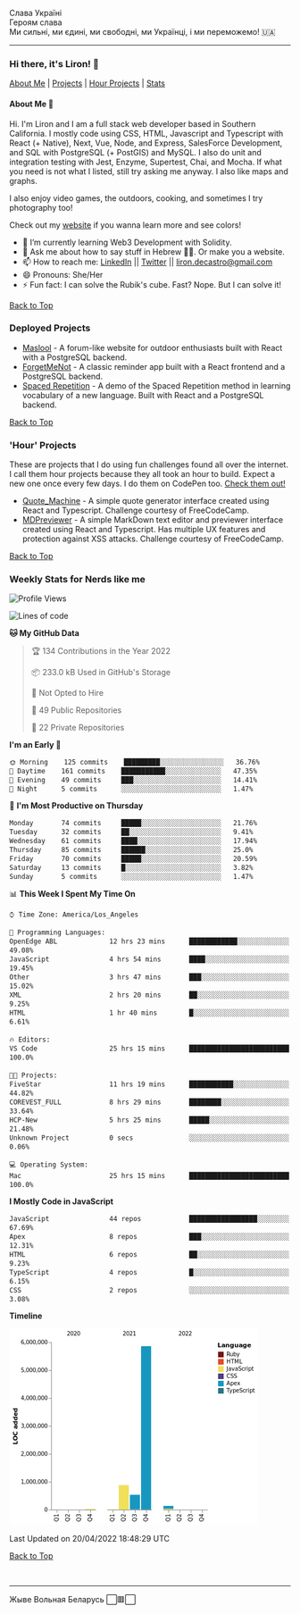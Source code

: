 Слава Україні <br />
Героям слава <br />
Ми сильні, ми єдині, ми свободні, ми Українці, і ми переможемо! 🇺🇦 <br />

---
### Hi there, it's Liron! 👋
[About Me](#about) | [Projects](#projects) | [Hour Projects](#hourlies) | [Stats](#stats)

#### About Me 👧 <a name="about"></a>


Hi. I'm Liron and I am a full stack web developer based in Southern California. I mostly code using CSS, HTML, Javascript and Typescript with React (+ Native), Next, Vue, Node, and Express, SalesForce Development, and SQL with PostgreSQL (+ PostGIS) and MySQL. I also do unit and integration testing with Jest, Enzyme, Supertest, Chai, and Mocha. If what you need is not what I listed, still try asking me anyway. I also like maps and graphs. 

I also enjoy video games, the outdoors, cooking, and sometimes I try photography too!

Check out my [website](https://www.lirondc.com) if you wanna learn more and see colors! 


- 🌱 I’m currently learning Web3 Development with Solidity.
- 💬 Ask me about how to say stuff in Hebrew 🤌🏼. Or make you a website.
- 📫 How to reach me: [LinkedIn](https://www.linkedin.com/in/liron-de-castro/) || [Twitter](https://twitter.com/lirondecastro) || [liron.decastro@gmail.com](mailto:liron.decastro@gmail.com) 
- 😄 Pronouns: She/Her
- ⚡ Fun fact: I can solve the Rubik's cube. Fast? Nope. But I can solve it! 

[Back to Top](#about)

### Deployed Projects <a name="projects"></a>

- [Maslool](https://maslool.lirondc.com) - A forum-like website for outdoor enthusiasts built with React with a PostgreSQL backend. 
- [ForgetMeNot](https://forgetmenot.lirondc.com) - A classic reminder app built with a React frontend and a PostgreSQL backend.
- [Spaced Repetition](https://spacedrep.lirondc.com) - A demo of the Spaced Repetition method in learning vocabulary of a new language. Built with React and a PostgreSQL backend.

[Back to Top](#about)

### 'Hour' Projects <a name="hourlies"></a>
These are projects that I do using fun challenges found all over the internet. I call them hour projects because they all took an hour to build. Expect a new one once every few days. I do them on CodePen too. [Check them out!](https://codepen.io/lirondco)

- [Quote_Machine](https://quote-machine.lirondc.com/) - A simple quote generator interface created using React and Typescript. Challenge courtesy of FreeCodeCamp.
- [MDPreviewer](https://mdpreviewer.lirondc.com/) - A simple MarkDown text editor and previewer interface created using React and Typescript. Has multiple UX features and protection against XSS attacks. Challenge courtesy of FreeCodeCamp.

[Back to Top](#about)


### Weekly Stats for Nerds like me <a name="stats"></a>

<!--START_SECTION:waka-->
![Profile Views](http://img.shields.io/badge/Profile%20Views-3-blue)

![Lines of code](https://img.shields.io/badge/From%20Hello%20World%20I%27ve%20Written-7%20Million%20lines%20of%20code-blue)

**🐱 My GitHub Data** 

> 🏆 134 Contributions in the Year 2022
 > 
> 📦 233.0 kB Used in GitHub's Storage 
 > 
> 🚫 Not Opted to Hire
 > 
> 📜 49 Public Repositories 
 > 
> 🔑 22 Private Repositories  
 > 
**I'm an Early 🐤** 

```text
🌞 Morning    125 commits    █████████░░░░░░░░░░░░░░░░   36.76% 
🌆 Daytime    161 commits    ███████████░░░░░░░░░░░░░░   47.35% 
🌃 Evening    49 commits     ███░░░░░░░░░░░░░░░░░░░░░░   14.41% 
🌙 Night      5 commits      ░░░░░░░░░░░░░░░░░░░░░░░░░   1.47%

```
📅 **I'm Most Productive on Thursday** 

```text
Monday       74 commits     █████░░░░░░░░░░░░░░░░░░░░   21.76% 
Tuesday      32 commits     ██░░░░░░░░░░░░░░░░░░░░░░░   9.41% 
Wednesday    61 commits     ████░░░░░░░░░░░░░░░░░░░░░   17.94% 
Thursday     85 commits     ██████░░░░░░░░░░░░░░░░░░░   25.0% 
Friday       70 commits     █████░░░░░░░░░░░░░░░░░░░░   20.59% 
Saturday     13 commits     █░░░░░░░░░░░░░░░░░░░░░░░░   3.82% 
Sunday       5 commits      ░░░░░░░░░░░░░░░░░░░░░░░░░   1.47%

```


📊 **This Week I Spent My Time On** 

```text
⌚︎ Time Zone: America/Los_Angeles

💬 Programming Languages: 
OpenEdge ABL             12 hrs 23 mins      ████████████░░░░░░░░░░░░░   49.08% 
JavaScript               4 hrs 54 mins       ████░░░░░░░░░░░░░░░░░░░░░   19.45% 
Other                    3 hrs 47 mins       ███░░░░░░░░░░░░░░░░░░░░░░   15.02% 
XML                      2 hrs 20 mins       ██░░░░░░░░░░░░░░░░░░░░░░░   9.25% 
HTML                     1 hr 40 mins        █░░░░░░░░░░░░░░░░░░░░░░░░   6.61%

🔥 Editors: 
VS Code                  25 hrs 15 mins      █████████████████████████   100.0%

🐱‍💻 Projects: 
FiveStar                 11 hrs 19 mins      ███████████░░░░░░░░░░░░░░   44.82% 
COREVEST_FULL            8 hrs 29 mins       ████████░░░░░░░░░░░░░░░░░   33.64% 
HCP-New                  5 hrs 25 mins       █████░░░░░░░░░░░░░░░░░░░░   21.48% 
Unknown Project          0 secs              ░░░░░░░░░░░░░░░░░░░░░░░░░   0.06%

💻 Operating System: 
Mac                      25 hrs 15 mins      █████████████████████████   100.0%

```

**I Mostly Code in JavaScript** 

```text
JavaScript               44 repos            █████████████████░░░░░░░░   67.69% 
Apex                     8 repos             ███░░░░░░░░░░░░░░░░░░░░░░   12.31% 
HTML                     6 repos             ██░░░░░░░░░░░░░░░░░░░░░░░   9.23% 
TypeScript               4 repos             █░░░░░░░░░░░░░░░░░░░░░░░░   6.15% 
CSS                      2 repos             ░░░░░░░░░░░░░░░░░░░░░░░░░   3.08%

```


**Timeline**

![Chart not found](https://raw.githubusercontent.com/lirondco/lirondco/main/charts/bar_graph.png) 


 Last Updated on 20/04/2022 18:48:29 UTC
<!--END_SECTION:waka-->

[Back to Top](#about)

<br />

---

Жыве Вольная Беларусь ⬜️🟥⬜️
